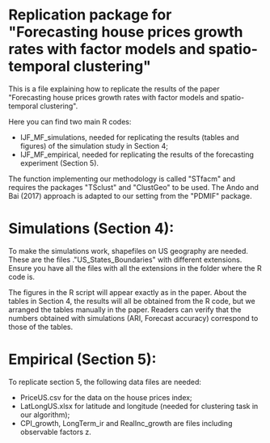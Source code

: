 # Replication package for "Forecasting house prices growth rates with factor models and spatio-temporal clustering"

This is a file explaining how to replicate the results of the paper "Forecasting house prices growth rates with factor models and spatio-temporal clustering".

Here you can find two main R codes:

- IJF_MF_simulations, needed for replicating the results (tables and figures) of the simulation study in Section 4;
- IJF_MF_empirical, needed for replicating the results of the forecasting experiment (Section 5).

The function implementing our methodology is called "STfacm" and requires the packages "TSclust" and "ClustGeo" to be used. The Ando and Bai (2017) approach is adapted to our setting from the "PDMIF" package.

# Simulations (Section 4):

To make the simulations work, shapefiles on US geography are needed. These are the files ."US_States_Boundaries" with different extensions. Ensure you have all the files with all the extensions in the folder where the R code is.

The figures in the R script will appear exactly as in the paper. About the tables in Section 4, the results will all be obtained from the R code, but we arranged the tables manually in the paper. Readers can verify that the numbers obtained with simulations (ARI, Forecast accuracy) correspond to those of the tables.

# Empirical (Section 5):

To replicate section 5, the following data files are needed:

- PriceUS.csv for the data on the house prices index;
- LatLongUS.xlsx for latitude and longitude (needed for clustering task in our algorithm);
- CPI_growth, LongTerm_ir and RealInc_growth are files including observable factors z.

  
